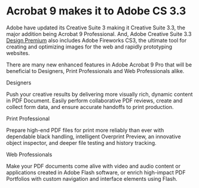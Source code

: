 # Acrobat 9 makes it to Adobe CS 3.3

Adobe have updated its Creative Suite 3 making it Creative Suite 3.3, the major addition being Acrobat 9 Professional. And, Adobe Creative Suite 3.3 <a href="http://www.adobe.com/products/creativesuite/design/">Design Premium</a> also includes Adobe Fireworks CS3, the ultimate tool for creating and optimizing images for the web and rapidly prototyping websites.

There are many new enhanced features in Adobe Acrobat 9 Pro that will be beneficial to Designers, Print Professionals and Web Professionals alike.

Designers

Push your creative results by delivering more visually rich, dynamic content in PDF Document. Easily perform collaborative PDF reviews, create and collect form data, and ensure accurate handoffs to print production.

Print Professional

Prepare high-end PDF files for print more reliably than ever with dependable black handling, intelligent Overprint Preview, an innovative object inspector, and deeper file testing and history tracking.

Web Professionals

Make your PDF documents come alive with video and audio content or applications created in Adobe Flash software, or enrich high-impact PDF Portfolios with custom navigation and interface elements using Flash.